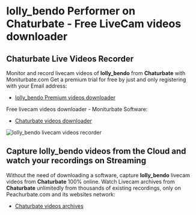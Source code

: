 # lolly_bendo Performer on Chaturbate - Free LiveCam videos downloader

## Chaturbate Live Videos Recorder

Monitor and record livecam videos of **lolly_bendo** from **Chaturbate** with Moniturbate.com
Get a premium trial for free by just and only registering with your Email address:
* [lolly_bendo Premium videos downloader](https://moniturbate.com/request-demo-licence-key.html)

Free livecam videos downloader - Moniturbate Software:
* [Chaturbate videos downloader](https://moniturbate.com/moniturbate-download-software.html)

![lolly_bendo livecam videos recorder](https://peachurnet.com/templates/moniturbate-software.png)


## Capture lolly_bendo videos from the Cloud and watch your recordings on Streaming

Without the need of downloading a software, capture **lolly_bendo** livecam videos from **Chaturbate** 100% online.
Watch Livecam archives from **Chaturbate** unlimitedly from thousands of existing recordings, only on Peachurbate.com and its websites network:
* [Chaturbate videos archives](https://peachurnet.com/)